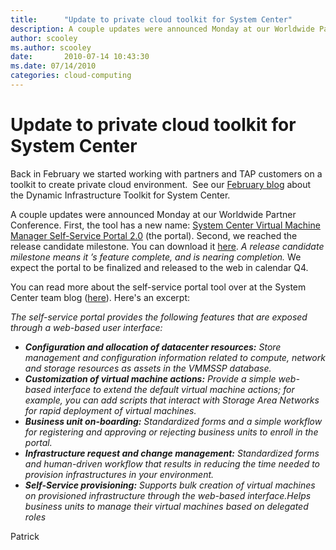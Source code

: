 ```yaml
---
title:      "Update to private cloud toolkit for System Center"
description: A couple updates were announced Monday at our Worldwide Partner Conference.
author: scooley
ms.author: scooley
date:       2010-07-14 10:43:30
ms.date: 07/14/2010
categories: cloud-computing
---
```

# Update to private cloud toolkit for System Center

Back in February we started working with partners and TAP customers on a toolkit to create private cloud environment.  See our [February blog](https://blogs.technet.com/b/ddcalliance/archive/2010/02/16/dynamic-infrastructure-toolkit-for-system-center-dit-sc-sneak-peek-into-on-boarding.aspx) about the Dynamic Infrastructure Toolkit for System Center.

A couple updates were announced Monday at our Worldwide Partner Conference. First, the tool has a new name: [System Center Virtual Machine Manager Self-Service Portal 2.0](https://techcommunity.microsoft.com/t5/system-center-blog/the-system-center-virtual-machine-manager-self-service-portal-2/ba-p/342250) (the portal). Second, we reached the release candidate milestone. You can download it [here](https://www.microsoft.com/download/). _A release candidate milestone means it ’s feature complete, and is nearing completion._ We expect the portal to be finalized and released to the web in calendar Q4.

You can read more about the self-service portal tool over at the System Center team blog ([here](https://techcommunity.microsoft.com/t5/system-center-blog/the-system-center-virtual-machine-manager-self-service-portal-2/ba-p/342250 "System Center team blog about SCVMM SSP")). Here's an excerpt:

_The self-service portal provides the following features that are exposed through a web-based user interface:_

  * _**Configuration and allocation of datacenter resources:** Store management and configuration information related to compute, network and storage resources as assets in the VMMSSP database._
  * _**Customization of virtual machine actions:** Provide a simple web-based interface to extend the default virtual machine actions; for example, you can add scripts that interact with Storage Area Networks for rapid deployment of virtual machines._
  * _**Business unit on-boarding:** Standardized forms and a simple workflow for registering and approving or rejecting business units to enroll in the portal._
  * _**Infrastructure request and change management:** Standardized forms and human-driven workflow that results in reducing the time needed to provision infrastructures in your environment._
  * _**Self-Service provisioning:** Supports bulk creation of virtual machines on provisioned infrastructure through the web-based interface.Helps business units to manage their virtual machines based on delegated roles_


Patrick
